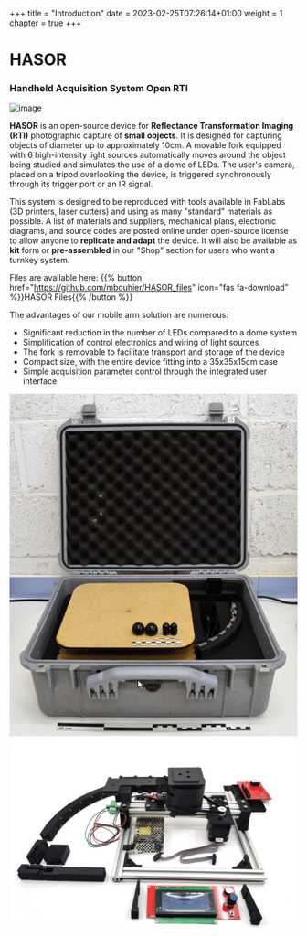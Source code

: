 +++
title = "Introduction"
date = 2023-02-25T07:26:14+01:00
weight = 1
chapter = true
+++


# HASOR
### Handheld Acquisition System Open RTI
![image](RTI_global_4_LQ_400x464_256b.gif)


**HASOR** is an open-source device for **Reflectance Transformation Imaging (RTI)** photographic capture of **small objects**. It is designed for capturing objects of diameter up to approximately 10cm. A movable fork equipped with 6 high-intensity light sources automatically moves around the object being studied and simulates the use of a dome of LEDs. The user's camera, placed on a tripod overlooking the device, is triggered synchronously through its trigger port or an IR signal.

This system is designed to be reproduced with tools available in FabLabs (3D printers, laser cutters) and using as many "standard" materials as possible. A list of materials and suppliers, mechanical plans, electronic diagrams, and source codes are posted online under open-source license to allow anyone to **replicate and adapt** the device. It will also be available as **kit** form or **pre-assembled** in our "Shop" section for users who want a turnkey system.

Files are available here: 
{{% button href="https://github.com/mbouhier/HASOR_files" icon="fas fa-download" %}}HASOR Files{{% /button %}}

The advantages of our mobile arm solution are numerous:

- Significant reduction in the number of LEDs compared to a dome system
- Simplification of control electronics and wiring of light sources
- The fork is removable to facilitate transport and storage of the device
- Compact size, with the entire device fitting into a 35x35x15cm case
- Simple acquisition parameter control through the integrated user interface

![image](03_04_23_15_10_39-r.jpg)

![image](IMG_20230223_115842.jpg)





